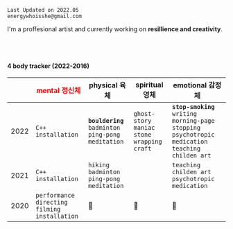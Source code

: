 <br>
<br>

```
Last Updated on 2022.05
energywhoisshe@gmail.com
```

I'm a proffesional artist and currently working on **resillience and creativity**.

<br>
<br>

#### 4 body tracker (2022-2016)

| | <span style="color:red"> mental 정신체 | physical 육체 | spiritual 영체 | emotional 감정체 |
|---|---|---|---|---|
|2022| `C++` `installation` | **`bouldering`** `badminton` `ping-pong` `meditation` | `ghost-story maniac` `stone wrapping craft` | **`stop-smoking`** `writing morning-page` `stopping psychotropic medication` `teaching childen art`|
|2021| `C++` `installation` | `hiking` `badminton` `ping-pong` `meditation` |  | `teaching childen art` `psychotropic medication` |
|2020| `performance directing` `filming` `installation` | 🤍 | 🤍 | 🤍 |

<br>
<br>
<br>

    
  
  
<!-- |2019| __Studied in Sweden__ `3D scanning & printing` `installation` | `weight training` `dancing afrohouse` `listening techno` | `walking in Dolgoji, Korea` | `researching women artist based on Cape Town, Republic of South Africa` `running picture book making workshop` |
|2018| __Three-person Show__ `installation` `paiting` | `swimming` `weight training` | `walking in Saga, Japan`  | `lesbian feminism group study` `running feminism art workshop`  `teaching public art` |
|2017| `painting` |  `swimming` `weight training` | `swimming in Vallon Pont D'arc, France` | `teaching public art` |
|2016| __Foundation Show__ `contemporary art` | 💀 | 💀 | 💀 |  -->


<!--
**energywhoisshe/energywhoisshe** is a ✨ _special_ ✨ repository because its `README.md` (this file) appears on your GitHub profile.

Here are some ideas to get you started:

- 🔭 I’m currently working on ...
- 🌱 I’m currently learning ...
- 👯 I’m looking to collaborate on ...
- 🤔 I’m looking for help with ...
- 💬 Ask me about ...
- 📫 How to reach me: ...
- 😄 Pronouns: ...
- ⚡ Fun fact: ...
-->
